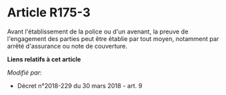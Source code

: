 # Article R175-3

Avant l'établissement de la police ou d'un avenant, la preuve de l'engagement des parties peut être établie par tout moyen,
notamment par arrêté d'assurance ou note de couverture.

**Liens relatifs à cet article**

_Modifié par_:

  - Décret n°2018-229 du 30 mars 2018 - art. 9
